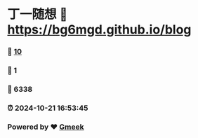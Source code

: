# 丁一随想 :link: https://bg6mgd.github.io/blog 
### :page_facing_up: [10](https://bg6mgd.github.io/blog/tag.html) 
### :speech_balloon: 1 
### :hibiscus: 6338 
### :alarm_clock: 2024-10-21 16:53:45 
### Powered by :heart: [Gmeek](https://github.com/Meekdai/Gmeek)
